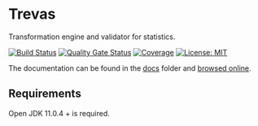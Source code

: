 # Trevas

Transformation engine and validator for statistics.

[![Build Status](https://travis-ci.org/InseeFr/Trevas.svg?branch=master)](https://travis-ci.org/inseefr/trevas)
[![Quality Gate Status](https://sonarcloud.io/api/project_badges/measure?project=InseeFr_Trevas&metric=alert_status)](https://sonarcloud.io/dashboard?id=InseeFr_Trevas)
[![Coverage](https://sonarcloud.io/api/project_badges/measure?project=InseeFr_Trevas&metric=coverage)](https://sonarcloud.io/dashboard?id=InseeFr_Trevas)
[![License: MIT](https://img.shields.io/badge/License-MIT-blue.svg)](https://opensource.org/licenses/MIT)

The documentation can be found in the [docs](https://github.com/InseeFr/Trevas/tree/master/docs) folder and [browsed online](https://inseefr.github.io/Trevas).

## Requirements

Open JDK 11.0.4 + is required.
